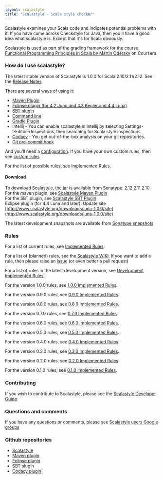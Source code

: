 ```yaml
---
layout: scalastyle
title: "Scalastyle - Scala style checker"
---
```


Scalastyle examines your Scala code and indicates potential problems with it. If you have come across Checkstyle for Java,
then you'll have a good idea what scalastyle is. Except that it's for Scala obviously.

Scalastyle is used as part of the grading framework for the course [Functional Programming Principles in Scala by Martin Odersky](https://www.coursera.org/course/progfun) on Coursera.

### How do I use scalastyle?

The latest stable version of Scalastyle is 1.0.0 for Scala 2.10/2.11/2.12. See the [Release Notes](release-notes.html)

There are several ways of using it:

 * [Maven Plugin](maven.html)
 * [Eclipse plugin (for 4.2 Juno and 4.3 Kepler and 4.4 Luna)](eclipse-index.html)
 * [SBT plugin](sbt.html)
 * [Command line](command-line.html)
 * [Gradle Plugin](https://github.com/ngbinh/gradle-scalastyle-plugin)
 * Intellij - You can enable scalastyle in Intellij by selecting Settings->Editor->Inspections, then searching for Scala style inspections.
 * [Codacy](https://www.codacy.com/) - You get out-of-the-box analysis on your git repositories.
 * [Git pre-commit hook](git-pre-commit-hook.html)

And you'll need a [configuration](configuration.html). If you have your own custom rules, then see [custom rules](custom-rules.html)

For the list of possible rules, see [Implemented Rules](rules-1.0.0.html).

#### Download

To download Scalastyle, the jar is available from Sonatype: [2.12](https://oss.sonatype.org/content/repositories/releases/org/scalastyle/scalastyle_2.12) [2.11](https://oss.sonatype.org/content/repositories/releases/org/scalastyle/scalastyle_2.11) [2.10](https://oss.sonatype.org/content/repositories/releases/org/scalastyle/scalastyle_2.10).
<br/>
For the maven plugin, see [Scalastyle Maven Plugin](maven.html)
<br/>
For the SBT plugin, see [Scalastyle SBT Plugin](sbt.html)
<br/>
Eclipse plugin (for 4.4 Luna and later): Update site [http://www.scalastyle.org/downloads/luna-1.0.0/site](http://www.scalastyle.org/downloads/luna-1.0.0/site)

The latest development snapshots are available from [Sonatype snapshots](https://oss.sonatype.org/content/repositories/snapshots/org/scalastyle/)

### Rules

For a list of current rules, see [Implemented Rules](rules-1.0.0.html).

For a list of (planned) rules, see the [Scalastyle WIKI](https://github.com/scalastyle/scalastyle/wiki).
If you want to add a rule, then please raise an [Issue](https://github.com/scalastyle/scalastyle/issues) (or even better a pull request)

For a list of rules in the latest development version, see [Development Implemented Rules](rules-dev.html).

For the version 1.0.0 rules, see [1.0.0 Implemented Rules](rules-1.0.0.html).

For the version 0.9.0 rules, see [0.9.0 Implemented Rules](rules-0.9.0.html).

For the version 0.8.0 rules, see [0.8.0 Implemented Rules](rules-0.8.0.html).

For the version 0.7.0 rules, see [0.7.0 Implemented Rules](rules-0.7.0.html).

For the version 0.6.0 rules, see [0.6.0 Implemented Rules](rules-0.6.0.html).

For the version 0.5.0 rules, see [0.5.0 Implemented Rules](rules-0.5.0.html).

For the version 0.4.0 rules, see [0.4.0 Implemented Rules](rules-0.4.0.html).

For the version 0.3.0 rules, see [0.3.0 Implemented Rules](rules-0.3.0.html).

For the version 0.2.0 rules, see [0.2.0 Implemented Rules](rules-0.2.0.html).

For the version 0.1.0 rules, see [0.1.0 Implemented Rules](rules-0.1.0.html).

### Contributing

If you wish to contribute to Scalastyle, please see the [Scalastyle Developer Guide](developer-guide.html)

### Questions and comments

If you have any questions or comments, please see [Scalastyle users Google groups](https://groups.google.com/forum/#!forum/scalastyle-users)

### Github repositories

 * [Scalastyle](https://github.com/scalastyle/scalastyle)
 * [Maven plugin](https://github.com/scalastyle/scalastyle-maven-plugin)
 * [Eclipse plugin](https://github.com/scalastyle/scalastyle-plugin)
 * [SBT plugin](https://github.com/scalastyle/scalastyle-sbt-plugin)
 * [Codacy plugin](https://github.com/codacy/codacy-scalastyle)
